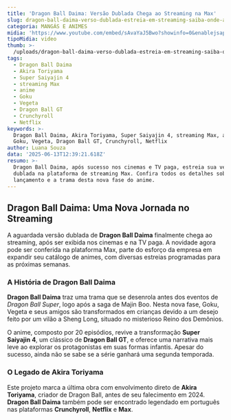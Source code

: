 ```yaml
---
title: 'Dragon Ball Daima: Versão Dublada Chega ao Streaming na Max'
slug: dragon-ball-daima-verso-dublada-estreia-em-streaming-saiba-onde-assistir
categoria: MANGÁS E ANIMES
midia: 'https://www.youtube.com/embed/sAvaYaJ5Bwo?showinfo=0&enablejsapi=1'
tipoMidia: video
thumb: >-
  /uploads/dragon-ball-daima-verso-dublada-estreia-em-streaming-saiba-onde-assistir-thumb.png
tags:
  - Dragon Ball Daima
  - Akira Toriyama
  - Super Saiyajin 4
  - streaming Max
  - anime
  - Goku
  - Vegeta
  - Dragon Ball GT
  - Crunchyroll
  - Netflix
keywords: >-
  Dragon Ball Daima, Akira Toriyama, Super Saiyajin 4, streaming Max, anime,
  Goku, Vegeta, Dragon Ball GT, Crunchyroll, Netflix
author: Luana Souza
data: '2025-06-13T12:39:21.618Z'
resumo: >-
  Dragon Ball Daima, após sucesso nos cinemas e TV paga, estreia sua versão
  dublada na plataforma de streaming Max. Confira todos os detalhes sobre o
  lançamento e a trama desta nova fase do anime.
---
```


## Dragon Ball Daima: Uma Nova Jornada no Streaming

A aguardada versão dublada de **Dragon Ball Daima** finalmente chega ao streaming, após ser exibida nos cinemas e na TV paga. A novidade agora pode ser conferida na plataforma Max, parte do esforço da empresa em expandir seu catálogo de animes, com diversas estreias programadas para as próximas semanas.

### A História de Dragon Ball Daima

**Dragon Ball Daima** traz uma trama que se desenrola antes dos eventos de *Dragon Ball Super*, logo após a saga de Majin Boo. Nesta nova fase, Goku, Vegeta e seus amigos são transformados em crianças devido a um desejo feito por um vilão a Sheng Long, situado no misterioso Reino dos Demônios. 

O anime, composto por 20 episódios, revive a transformação **Super Saiyajin 4**, um clássico de **Dragon Ball GT**, e oferece uma narrativa mais leve ao explorar os protagonistas em suas formas infantis. Apesar do sucesso, ainda não se sabe se a série ganhará uma segunda temporada.

### O Legado de Akira Toriyama

Este projeto marca a última obra com envolvimento direto de **Akira Toriyama**, criador de Dragon Ball, antes de seu falecimento em 2024. **Dragon Ball Daima** também pode ser encontrado legendado em português nas plataformas **Crunchyroll**, **Netflix** e **Max**.
